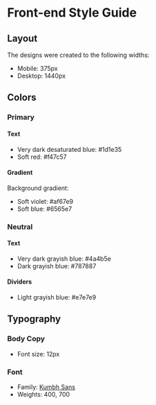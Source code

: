 # Front-end Style Guide

## Layout

The designs were created to the following widths:

- Mobile: 375px
- Desktop: 1440px

## Colors

### Primary

#### Text

- Very dark desaturated blue: #1d1e35
- Soft red: #f47c57

#### Gradient

Background gradient:

- Soft violet: #af67e9
- Soft blue: #6565e7

### Neutral

#### Text

- Very dark grayish blue: 	#4a4b5e
- Dark grayish blue: #787887

#### Dividers

- Light grayish blue: 	#e7e7e9

## Typography

### Body Copy

- Font size: 12px

### Font

- Family: [Kumbh Sans](https://fonts.google.com/specimen/Kumbh+Sans)
- Weights: 400, 700
